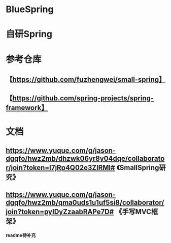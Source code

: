 # BlueSpring
# 自研Spring
# 参考仓库
## 【https://github.com/fuzhengwei/small-spring】
## 【https://github.com/spring-projects/spring-framework】
# 文档
## https://www.yuque.com/g/jason-dgqfo/hwz2mb/dhzwk06yr8y04dqe/collaborator/join?token=I7jRp4Q02e3ZlRMl# 《SmallSpring研究》
## https://www.yuque.com/g/jason-dgqfo/hwz2mb/qma0uds1u1uf5si8/collaborator/join?token=pyIDyZzaabRAPe7D# 《手写MVC框架》
#### readme待补充
